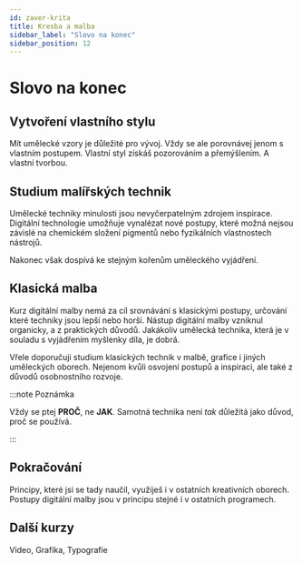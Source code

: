 ```yaml
---
id: zaver-krita
title: Kresba a malba
sidebar_label: "Slovo na konec"
sidebar_position: 12
---
```


# Slovo na konec

## Vytvoření vlastního stylu

Mít umělecké vzory je důležité pro vývoj. Vždy se ale porovnávej jenom s vlastním postupem. Vlastní styl získáš pozorováním a přemýšlením. A vlastní tvorbou.  

## Studium malířských technik

Umělecké techniky minulosti jsou nevyčerpatelným zdrojem inspirace. Digitální technologie umožňuje vynalézat nové postupy, které možná nejsou závislé na chemickém složení pigmentů nebo fyzikálních vlastnostech nástrojů.

Nakonec však dospívá ke stejným kořenům uměleckého vyjádření.

## Klasická malba

Kurz digitální malby nemá za cíl srovnávání s klasickými postupy, určování které techniky jsou lepší nebo horší. Nástup digitální malby vzniknul organicky, a z praktických důvodů. Jakákoliv umělecká technika, která je v souladu s vyjádřením myšlenky díla, je dobrá.

Vřele doporučuji studium klasických technik v malbě, grafice i jiných uměleckých oborech. Nejenom kvůli osvojení postupů a inspiraci, ale také z důvodů osobnostního rozvoje.

:::note Poznámka

Vždy se ptej **PROČ**, ne **JAK**. Samotná technika není *tak* důležitá jako důvod, proč se používá.

:::

## Pokračování
Principy, které jsi se tady naučil, využiješ i v ostatních kreativních oborech. Postupy digitální malby jsou v principu stejné i v ostatních programech.

## Další kurzy

Video, Grafika, Typografie
